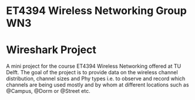 # ET4394 Wireless Networking Group WN3

# Wireshark Project
A mini project for the course ET4394 Wireless Networking offered at TU Delft. The goal of the project is to provide data on the wireless channel distribution, channel sizes and Phy types i.e. to observe and record which channels are being used mostly and by whom at different locations such as @Campus, @Dorm or @Street etc.
